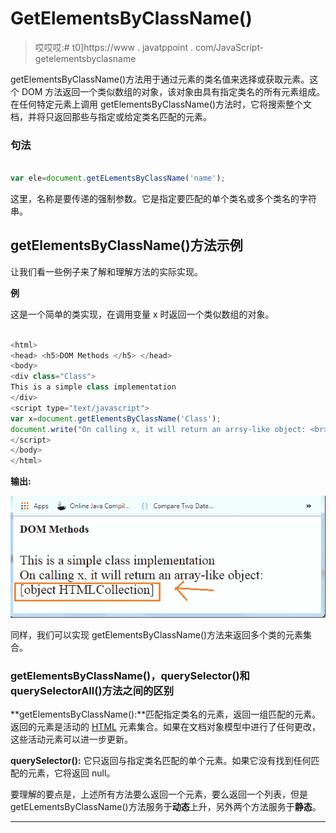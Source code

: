 # GetElementsByClassName()

> 哎哎哎:# t0]https://www . javatppoint . com/JavaScript-getelementsbyclasname

getElementsByClassName()方法用于通过元素的类名值来选择或获取元素。这个 DOM 方法返回一个类似数组的对象，该对象由具有指定类名的所有元素组成。在任何特定元素上调用 getElementsByClassName()方法时，它将搜索整个文档，并将只返回那些与指定或给定类名匹配的元素。

### 句法

```js

var ele=document.getELementsByClassName('name');

```

这里，名称是要传递的强制参数。它是指定要匹配的单个类名或多个类名的字符串。

## getElementsByClassName()方法示例

让我们看一些例子来了解和理解方法的实际实现。

**例**

这是一个简单的类实现，在调用变量 x 时返回一个类似数组的对象。

```js

<html>
<head> <h5>DOM Methods </h5> </head>
<body>
<div class="Class">
This is a simple class implementation
</div>
<script type="text/javascript">
var x=document.getElementsByClassName('Class');
document.write("On calling x, it will return an arrsy-like object: <br>"+x);
</script>
</body>
</html>

```

**输出:**

![GetElementsByClassName()](img/2e7deeeecff9b4a1fc319f711efb5475.png)

同样，我们可以实现 getElementsByClassName()方法来返回多个类的元素集合。

### getElementsByClassName()，querySelector()和 querySelectorAll()方法之间的区别

**getElementsByClassName():**匹配指定类名的元素，返回一组匹配的元素。返回的元素是活动的 [HTML](https://www.javatpoint.com/html-tutorial) 元素集合。如果在文档对象模型中进行了任何更改，这些活动元素可以进一步更新。

**querySelector():** 它只返回与指定类名匹配的单个元素。如果它没有找到任何匹配的元素，它将返回 null。

要理解的要点是，上述所有方法要么返回一个元素，要么返回一个列表，但是 getELementsByClassName()方法服务于**动态**上升，另外两个方法服务于**静态**。

* * *